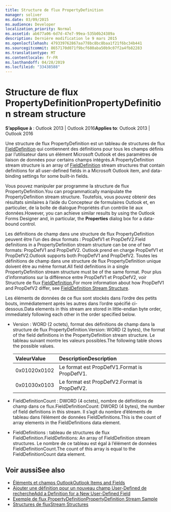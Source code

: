 ```yaml
---
title: Structure de flux PropertyDefinition
manager: soliver
ms.date: 03/09/2015
ms.audience: Developer
localization_priority: Normal
ms.assetid: ab677a06-6d7d-47e7-99ea-535b0b24389a
description: Dernière modification le 9 mars 2015
ms.openlocfilehash: 479339762867aa778bc8bc8baa1f21f6bc34b441
ms.sourcegitcommit: 8657170d071f9bcf680aba50b9c07f2a4fb82283
ms.translationtype: MT
ms.contentlocale: fr-FR
ms.lasthandoff: 04/28/2019
ms.locfileid: "33438588"
---
```

# <a name="propertydefinition-stream-structure"></a><span data-ttu-id="9bbda-103">Structure de flux PropertyDefinition</span><span class="sxs-lookup"><span data-stu-id="9bbda-103">PropertyDefinition stream structure</span></span>

<span data-ttu-id="9bbda-104">**S’applique à** : Outlook 2013 | Outlook 2016</span><span class="sxs-lookup"><span data-stu-id="9bbda-104">**Applies to**: Outlook 2013 | Outlook 2016</span></span> 
  
<span data-ttu-id="9bbda-105">Une structure de flux PropertyDefinition est un tableau de structures de flux [FieldDefinition](fielddefinition-stream-structure.md) qui contiennent des définitions pour tous les champs définis par l’utilisateur dans un élément Microsoft Outlook et des paramètres de liaison de données pour certains champs intégrés.</span><span class="sxs-lookup"><span data-stu-id="9bbda-105">A PropertyDefinition stream structure is an array of [FieldDefinition](fielddefinition-stream-structure.md) stream structures that contain definitions for all user-defined fields in a Microsoft Outlook item, and data-binding settings for some built-in fields.</span></span> 
  
<span data-ttu-id="9bbda-106">Vous pouvez manipuler par programme la structure de flux PropertyDefinition.</span><span class="sxs-lookup"><span data-stu-id="9bbda-106">You can programmatically manipulate the PropertyDefinition stream structure.</span></span> <span data-ttu-id="9bbda-107">Toutefois, vous pouvez obtenir des résultats similaires à  l’aide du Concepteur de formulaires Outlook et, en particulier, de la boîte de dialogue Propriétés d’un contrôle lié aux données.</span><span class="sxs-lookup"><span data-stu-id="9bbda-107">However, you can achieve similar results by using the Outlook Forms Designer and, in particular, the **Properties** dialog box for a data-bound control.</span></span> 
  
<span data-ttu-id="9bbda-108">Les définitions de champ dans une structure de flux PropertyDefinition peuvent être l’un des deux formats : PropDefV1 et PropDefV2.</span><span class="sxs-lookup"><span data-stu-id="9bbda-108">Field definitions in a PropertyDefinition stream structure can be one of two formats: PropDefV1 and PropDefV2.</span></span> <span data-ttu-id="9bbda-109">Outlook prend en charge PropDefV1 et PropDefV2.</span><span class="sxs-lookup"><span data-stu-id="9bbda-109">Outlook supports both PropDefV1 and PropDefV2.</span></span> <span data-ttu-id="9bbda-110">Toutes les définitions de champ dans une structure de flux PropertyDefinition unique doivent être au même format.</span><span class="sxs-lookup"><span data-stu-id="9bbda-110">All field definitions in a single PropertyDefinition stream structure must be of the same format.</span></span> <span data-ttu-id="9bbda-111">Pour plus d’informations sur la différence entre PropDefV1 et PropDefV2, voir Structure de flux [FieldDefinition.](fielddefinition-stream-structure.md)</span><span class="sxs-lookup"><span data-stu-id="9bbda-111">For more information about how PropDefV1 and PropDefV2 differ, see [FieldDefinition Stream Structure](fielddefinition-stream-structure.md).</span></span>
  
<span data-ttu-id="9bbda-112">Les éléments de données de ce flux sont stockés dans l’ordre des petits bouts, immédiatement après les autres dans l’ordre spécifié ci-dessous.</span><span class="sxs-lookup"><span data-stu-id="9bbda-112">Data elements in this stream are stored in little-endian byte order, immediately following each other in the order specified below.</span></span>
  
- <span data-ttu-id="9bbda-113">Version : WORD (2 octets), format des définitions de champ dans la structure de flux PropertyDefinition.</span><span class="sxs-lookup"><span data-stu-id="9bbda-113">Version: WORD (2 bytes), the format of the field definitions in the PropertyDefinition stream structure.</span></span> <span data-ttu-id="9bbda-114">Le tableau suivant montre les valeurs possibles.</span><span class="sxs-lookup"><span data-stu-id="9bbda-114">The following table shows the possible values.</span></span>
    
    |<span data-ttu-id="9bbda-115">**Valeur**</span><span class="sxs-lookup"><span data-stu-id="9bbda-115">**Value**</span></span>|<span data-ttu-id="9bbda-116">**Description**</span><span class="sxs-lookup"><span data-stu-id="9bbda-116">**Description**</span></span>|
    |:-----|:-----|
    |<span data-ttu-id="9bbda-117">0x0102</span><span class="sxs-lookup"><span data-stu-id="9bbda-117">0x0102</span></span>  <br/> |<span data-ttu-id="9bbda-118">Le format est PropDefV1.</span><span class="sxs-lookup"><span data-stu-id="9bbda-118">Format is PropDefV1.</span></span>  <br/> |
    |<span data-ttu-id="9bbda-119">0x0103</span><span class="sxs-lookup"><span data-stu-id="9bbda-119">0x0103</span></span>  <br/> |<span data-ttu-id="9bbda-120">Le format est PropDefV2.</span><span class="sxs-lookup"><span data-stu-id="9bbda-120">Format is PropDefV2.</span></span>  <br/> |
   
- <span data-ttu-id="9bbda-121">FieldDefinitionCount : DWORD (4 octets), nombre de définitions de champ dans ce flux.</span><span class="sxs-lookup"><span data-stu-id="9bbda-121">FieldDefinitionCount: DWORD (4 bytes), the number of field definitions in this stream.</span></span> <span data-ttu-id="9bbda-122">Il s’agit du nombre d’éléments de tableau dans l’élément de données FieldDefinitions.</span><span class="sxs-lookup"><span data-stu-id="9bbda-122">This is the count of array elements in the FieldDefinitions data element.</span></span>
    
- <span data-ttu-id="9bbda-123">FieldDefinitions : tableau de structures de flux FieldDefinition.</span><span class="sxs-lookup"><span data-stu-id="9bbda-123">FieldDefinitions: An array of FieldDefinition stream structures.</span></span> <span data-ttu-id="9bbda-124">Le nombre de ce tableau est égal à l’élément de données FieldDefinitionCount.</span><span class="sxs-lookup"><span data-stu-id="9bbda-124">The count of this array is equal to the FieldDefinitionCount data element.</span></span>
    
## <a name="see-also"></a><span data-ttu-id="9bbda-125">Voir aussi</span><span class="sxs-lookup"><span data-stu-id="9bbda-125">See also</span></span>

- [<span data-ttu-id="9bbda-126">Éléments et champs Outlook</span><span class="sxs-lookup"><span data-stu-id="9bbda-126">Outlook Items and Fields</span></span>](outlook-items-and-fields.md)
- [<span data-ttu-id="9bbda-127">Ajouter une définition pour un nouveau champ User-Defined de recherche</span><span class="sxs-lookup"><span data-stu-id="9bbda-127">Add a Definition for a New User-Defined Field</span></span>](how-to-add-a-definition-for-a-new-user-defined-field.md)
- [<span data-ttu-id="9bbda-128">Exemple de flux PropertyDefinition</span><span class="sxs-lookup"><span data-stu-id="9bbda-128">PropertyDefinition Stream Sample</span></span>](propertydefinition-stream-sample.md)
- [<span data-ttu-id="9bbda-129">Structures de flux</span><span class="sxs-lookup"><span data-stu-id="9bbda-129">Stream Structures</span></span>](stream-structures.md)

